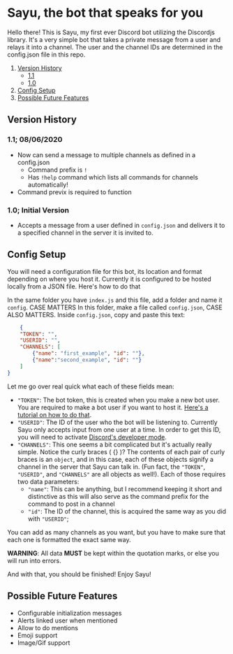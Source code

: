 <h1>Sayu, the bot that speaks for you</h1>

Hello there! This is Sayu, my first ever Discord bot utilizing the Discordjs library. It's a very simple bot that takes a private message from a user and relays it into a channel. The user and the channel IDs are determined in the config.json file in this repo. 

1. [Version History](#section1)
    * [1.1](#1.1)
    * [1.0](#1.0)
2. [Config Setup](#section2)
3. [Possible Future Features](#section3)

<h2 id="section1">Version History</h2>

<h3 id="1.1">1.1; 08/06/2020</h3>

* Now can send a message to multiple channels as defined in a config.json
    * Command prefix is `!`
    * Has `!help` command which lists all commands for channels automatically!
* Command previx is required to function

<h3 id="1.0">1.0; Initial Version</h3>

* Accepts a message from a user defined in `config.json` and delivers it to a specified channel in the server it is invited to.

<h2 id="section2">Config Setup</h2>

You will need a configuration file for this bot, its location and format depending on where you host it. Currently it is configured to be hosted locally from a JSON file. Here's how to do that

In the same folder you have `index.js` and this file, add a folder and name it `config`. CASE MATTERS
In this folder, make a file called `config.json`, CASE ALSO MATTERS.
Inside `config.json`, copy and paste this text:
```JSON
    {
    "TOKEN": "",
    "USERID": "",
    "CHANNELS": [
        {"name": "first_example", "id": ""},
        {"name":"second_example", "id": ""}
    ]
}
```

Let me go over real quick what each of these fields mean:

* `"TOKEN"`: The bot token, this is created when you make a new bot user. You are required to make a bot user if you want to host it. [Here's a tutorial on how to do that](https://discordpy.readthedocs.io/en/latest/discord.html).
* `"USERID"`: The ID of the user who the bot will be listening to. Currently Sayu only accepts input from one user at a time. In order to get this ID, you will need to activate [Discord's developer mode](https://discordia.me/en/developer-mode#:~:text=Enabling%20Developer%20Mode%20on%20Desktop,the%20toggle%20to%20enable%20it.).
* `"CHANNELS"`: This one seems a bit complicated but it's actually really simple. Notice the curly braces ( {} )? The contents of each pair of curly braces is an `object`, and in this case, each of these objects signify a channel in the server that Sayu can talk in. (Fun fact, the `"TOKEN"`, `"USERID"`, and `"CHANNELS"` are all objects as well!). Each of those requires two data parameters:
    - `"name"`: This can be anything, but I recommend keeping it short and distinctive as this will also serve as the command prefix for the command to post in a channel
    - `"id"`: The ID of the channel, this is acquired the same way as you did with `"USERID"`;

You can add as many channels as you want, but you have to make sure that each one is formatted the exact same way.

**WARNING**: All data **MUST** be kept within the quotation marks, or else you will run into errors. 

And with that, you should be finished! Enjoy Sayu!

<h2 id="section3">Possible Future Features</h2>

* Configurable initialization messages
* Alerts linked user when mentioned
* Allow to do mentions
* Emoji support
* Image/Gif support
